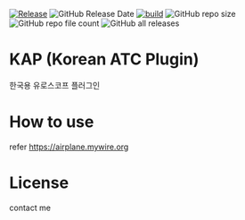 [![Release](https://img.shields.io/github/v/release/lancard/KAP?include_prereleases&style=shield)][1]
![GitHub Release Date](https://img.shields.io/github/release-date/lancard/KAP)
[![build](https://github.com/lancard/KAP/actions/workflows/build.yml/badge.svg)](https://github.com/lancard/KAP/actions/workflows/build.yml)
![GitHub repo size](https://img.shields.io/github/repo-size/lancard/KAP)
![GitHub repo file count](https://img.shields.io/github/directory-file-count/lancard/KAP)
![GitHub all releases](https://img.shields.io/github/downloads/lancard/KAP/total)

# KAP (Korean ATC Plugin)
한국용 유로스코프 플러그인

# How to use
refer https://airplane.mywire.org

# License
contact me

[1]: https://github.com/lancard/KAP/releases/latest
